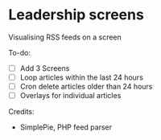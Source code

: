 # Leadership screens
Visualising RSS feeds on a screen

To-do:
- [ ] Add 3 Screens
- [ ] Loop articles within the last 24 hours
- [ ] Cron delete articles older than 24 hours
- [ ] Overlays for individual articles

Credits:
- SimplePie, PHP feed parser
